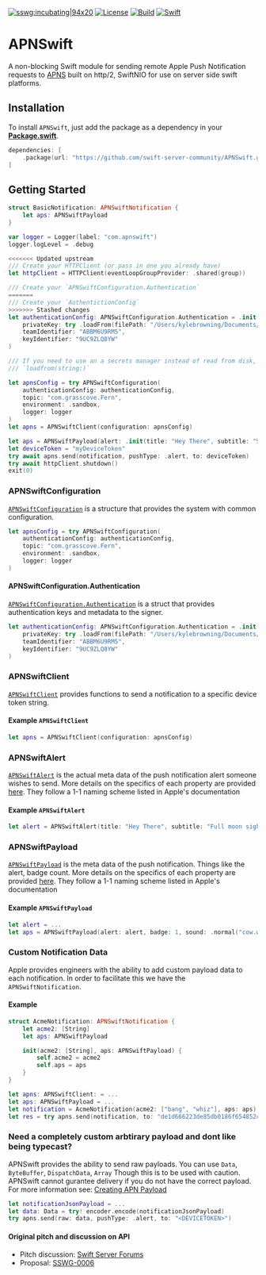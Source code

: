 [![sswg:incubating|94x20](https://img.shields.io/badge/sswg-incubating-yellow.svg)](https://github.com/swift-server/sswg/blob/master/process/incubation.md#sandbox-level)
[![License](https://img.shields.io/badge/License-Apache%202.0-yellow.svg)](https://www.apache.org/licenses/LICENSE-2.0.html)
[![Build](https://github.com/kylebrowning/APNSwift/workflows/test/badge.svg)](https://github.com/kylebrowning/APNSwift/actions)
[![Swift](https://img.shields.io/badge/Swift-5.2-brightgreen.svg?colorA=orange&colorB=4E4E4E)](https://swift.org)

# APNSwift

A non-blocking Swift module for sending remote Apple Push Notification requests to [APNS](https://developer.apple.com/documentation/usernotifications/setting_up_a_remote_notification_server) built on http/2, SwiftNIO for use on server side swift platforms.

## Installation

To install `APNSwift`, just add the package as a dependency in your [**Package.swift**](https://github.com/apple/swift-package-manager/blob/master/Documentation/PackageDescriptionV4.md#dependencies).

```swift
dependencies: [
    .package(url: "https://github.com/swift-server-community/APNSwift.git", from: "5.0.0"),
]
```

## Getting Started

```swift
struct BasicNotification: APNSwiftNotification {
    let aps: APNSwiftPayload
}

var logger = Logger(label: "com.apnswift")
logger.logLevel = .debug

<<<<<<< Updated upstream
/// Create your HTTPClient (or pass in one you already have)
let httpClient = HTTPClient(eventLoopGroupProvider: .shared(group))

/// Create your `APNSwiftConfiguration.Authentication`
=======
/// Create your `AuthentictionConfig`
>>>>>>> Stashed changes
let authenticationConfig: APNSwiftConfiguration.Authentication = .init(
    privateKey: try .loadFrom(filePath: "/Users/kylebrowning/Documents/AuthKey_9UC9ZLQ8YW.p8"),
    teamIdentifier: "ABBM6U9RM5",
    keyIdentifier: "9UC9ZLQ8YW"
)

/// If you need to use an a secrets manager instead of read from disk, use
/// `loadfrom(string:)`

let apnsConfig = try APNSwiftConfiguration(
    authenticationConfig: authenticationConfig,
    topic: "com.grasscove.Fern",
    environment: .sandbox,
    logger: logger
)
let apns = APNSwiftClient(configuration: apnsConfig)

let aps = APNSwiftPayload(alert: .init(title: "Hey There", subtitle: "Subtitle", body: "Body"), hasContentAvailable: true)
let deviceToken = "myDeviceToken"
try await apns.send(notification, pushType: .alert, to: deviceToken)
try await httpClient.shutdown()
exit(0)
```

### APNSwiftConfiguration

[`APNSwiftConfiguration`](https://github.com/kylebrowning/swift-nio-http2-apns/blob/master/Sources/APNSwift/APNSwiftConfiguration.swift) is a structure that provides the system with common configuration.

```swift
let apnsConfig = try APNSwiftConfiguration(
    authenticationConfig: authenticationConfig,
    topic: "com.grasscove.Fern",
    environment: .sandbox,
    logger: logger
)
```

#### APNSwiftConfiguration.Authentication
[`APNSwiftConfiguration.Authentication`](https://github.com/swift-server-community/APNSwift/blob/master/Sources/APNSwift/APNSwiftConfiguration.swift#L26) is a struct that provides authentication keys and metadata to the signer.


```swift
let authenticationConfig: APNSwiftConfiguration.Authentication = .init(
    privateKey: try .loadFrom(filePath: "/Users/kylebrowning/Documents/AuthKey_9UC9ZLQ8YW.p8"),
    teamIdentifier: "ABBM6U9RM5",
    keyIdentifier: "9UC9ZLQ8YW"
)
```

### APNSwiftClient

[`APNSwiftClient`](https://github.com/kylebrowning/swift-nio-http2-apns/blob/master/Sources/APNSwift/APNSwiftClient.swift) provides functions to send a notification to a specific device token string.


#### Example `APNSwiftClient`
```swift
let apns = APNSwiftClient(configuration: apnsConfig)
```

### APNSwiftAlert

[`APNSwiftAlert`](https://github.com/kylebrowning/APNSwift/blob/tn-concise-naming/Sources/APNSwift/APNSwiftAlert.swift) is the actual meta data of the push notification alert someone wishes to send. More details on the specifics of each property are provided [here](https://developer.apple.com/library/archive/documentation/NetworkingInternet/Conceptual/RemoteNotificationsPG/PayloadKeyReference.html). They follow a 1-1 naming scheme listed in Apple's documentation


#### Example `APNSwiftAlert`
```swift
let alert = APNSwiftAlert(title: "Hey There", subtitle: "Full moon sighting", body: "There was a full moon last night did you see it")
```

### APNSwiftPayload

[`APNSwiftPayload`](https://github.com/kylebrowning/APNSwift/blob/tn-concise-naming/Sources/APNSwift/APNSwiftPayload.swift) is the meta data of the push notification. Things like the alert, badge count. More details on the specifics of each property are provided [here](https://developer.apple.com/library/archive/documentation/NetworkingInternet/Conceptual/RemoteNotificationsPG/PayloadKeyReference.html). They follow a 1-1 naming scheme listed in Apple's documentation


#### Example `APNSwiftPayload`
```swift
let alert = ...
let aps = APNSwiftPayload(alert: alert, badge: 1, sound: .normal("cow.wav"))
```

### Custom Notification Data

Apple provides engineers with the ability to add custom payload data to each notification. In order to facilitate this we have the `APNSwiftNotification`.

#### Example
```swift
struct AcmeNotification: APNSwiftNotification {
    let acme2: [String]
    let aps: APNSwiftPayload

    init(acme2: [String], aps: APNSwiftPayload) {
        self.acme2 = acme2
        self.aps = aps
    }
}

let apns: APNSwiftClient: = ...
let aps: APNSwiftPayload = ...
let notification = AcmeNotification(acme2: ["bang", "whiz"], aps: aps)
let res = try apns.send(notification, to: "de1d666223de85db0186f654852cc960551125ee841ca044fdf5ef6a4756a77e")
```

### Need a completely custom arbtirary payload and dont like being typecast?

APNSwift provides the ability to send raw payloads. You can use `Data`, `ByteBuffer`, `DispatchData`, `Array`
Though this is to be used with caution. APNSwift cannot gurantee delivery if you do not have the correct payload.
For more information see: [Creating APN Payload](https://developer.apple.com/library/archive/documentation/NetworkingInternet/Conceptual/RemoteNotificationsPG/CreatingtheNotificationPayload.html)

```swift
let notificationJsonPayload = ...
let data: Data = try! encoder.encode(notificationJsonPayload)
try apns.send(raw: data, pushType: .alert, to: "<DEVICETOKEN>")
```

#### Original pitch and discussion on API

* Pitch discussion: [Swift Server Forums](https://forums.swift.org/t/apple-push-notification-service-implementation-pitch/20193)
* Proposal: [SSWG-0006](https://forums.swift.org/t/feedback-nioapns-nio-based-apple-push-notification-service/24393)
